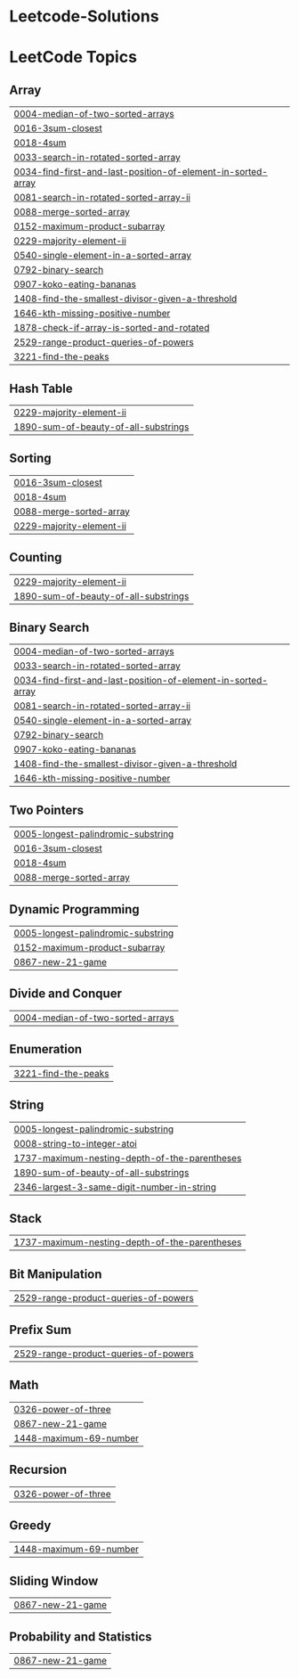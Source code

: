 # Leetcode-Solutions
<!---LeetCode Topics Start-->
# LeetCode Topics
## Array
|  |
| ------- |
| [0004-median-of-two-sorted-arrays](https://github.com/vikram-rakate/Leetcode-Solutions/tree/master/0004-median-of-two-sorted-arrays) |
| [0016-3sum-closest](https://github.com/vikram-rakate/Leetcode-Solutions/tree/master/0016-3sum-closest) |
| [0018-4sum](https://github.com/vikram-rakate/Leetcode-Solutions/tree/master/0018-4sum) |
| [0033-search-in-rotated-sorted-array](https://github.com/vikram-rakate/Leetcode-Solutions/tree/master/0033-search-in-rotated-sorted-array) |
| [0034-find-first-and-last-position-of-element-in-sorted-array](https://github.com/vikram-rakate/Leetcode-Solutions/tree/master/0034-find-first-and-last-position-of-element-in-sorted-array) |
| [0081-search-in-rotated-sorted-array-ii](https://github.com/vikram-rakate/Leetcode-Solutions/tree/master/0081-search-in-rotated-sorted-array-ii) |
| [0088-merge-sorted-array](https://github.com/vikram-rakate/Leetcode-Solutions/tree/master/0088-merge-sorted-array) |
| [0152-maximum-product-subarray](https://github.com/vikram-rakate/Leetcode-Solutions/tree/master/0152-maximum-product-subarray) |
| [0229-majority-element-ii](https://github.com/vikram-rakate/Leetcode-Solutions/tree/master/0229-majority-element-ii) |
| [0540-single-element-in-a-sorted-array](https://github.com/vikram-rakate/Leetcode-Solutions/tree/master/0540-single-element-in-a-sorted-array) |
| [0792-binary-search](https://github.com/vikram-rakate/Leetcode-Solutions/tree/master/0792-binary-search) |
| [0907-koko-eating-bananas](https://github.com/vikram-rakate/Leetcode-Solutions/tree/master/0907-koko-eating-bananas) |
| [1408-find-the-smallest-divisor-given-a-threshold](https://github.com/vikram-rakate/Leetcode-Solutions/tree/master/1408-find-the-smallest-divisor-given-a-threshold) |
| [1646-kth-missing-positive-number](https://github.com/vikram-rakate/Leetcode-Solutions/tree/master/1646-kth-missing-positive-number) |
| [1878-check-if-array-is-sorted-and-rotated](https://github.com/vikram-rakate/Leetcode-Solutions/tree/master/1878-check-if-array-is-sorted-and-rotated) |
| [2529-range-product-queries-of-powers](https://github.com/vikram-rakate/Leetcode-Solutions/tree/master/2529-range-product-queries-of-powers) |
| [3221-find-the-peaks](https://github.com/vikram-rakate/Leetcode-Solutions/tree/master/3221-find-the-peaks) |
## Hash Table
|  |
| ------- |
| [0229-majority-element-ii](https://github.com/vikram-rakate/Leetcode-Solutions/tree/master/0229-majority-element-ii) |
| [1890-sum-of-beauty-of-all-substrings](https://github.com/vikram-rakate/Leetcode-Solutions/tree/master/1890-sum-of-beauty-of-all-substrings) |
## Sorting
|  |
| ------- |
| [0016-3sum-closest](https://github.com/vikram-rakate/Leetcode-Solutions/tree/master/0016-3sum-closest) |
| [0018-4sum](https://github.com/vikram-rakate/Leetcode-Solutions/tree/master/0018-4sum) |
| [0088-merge-sorted-array](https://github.com/vikram-rakate/Leetcode-Solutions/tree/master/0088-merge-sorted-array) |
| [0229-majority-element-ii](https://github.com/vikram-rakate/Leetcode-Solutions/tree/master/0229-majority-element-ii) |
## Counting
|  |
| ------- |
| [0229-majority-element-ii](https://github.com/vikram-rakate/Leetcode-Solutions/tree/master/0229-majority-element-ii) |
| [1890-sum-of-beauty-of-all-substrings](https://github.com/vikram-rakate/Leetcode-Solutions/tree/master/1890-sum-of-beauty-of-all-substrings) |
## Binary Search
|  |
| ------- |
| [0004-median-of-two-sorted-arrays](https://github.com/vikram-rakate/Leetcode-Solutions/tree/master/0004-median-of-two-sorted-arrays) |
| [0033-search-in-rotated-sorted-array](https://github.com/vikram-rakate/Leetcode-Solutions/tree/master/0033-search-in-rotated-sorted-array) |
| [0034-find-first-and-last-position-of-element-in-sorted-array](https://github.com/vikram-rakate/Leetcode-Solutions/tree/master/0034-find-first-and-last-position-of-element-in-sorted-array) |
| [0081-search-in-rotated-sorted-array-ii](https://github.com/vikram-rakate/Leetcode-Solutions/tree/master/0081-search-in-rotated-sorted-array-ii) |
| [0540-single-element-in-a-sorted-array](https://github.com/vikram-rakate/Leetcode-Solutions/tree/master/0540-single-element-in-a-sorted-array) |
| [0792-binary-search](https://github.com/vikram-rakate/Leetcode-Solutions/tree/master/0792-binary-search) |
| [0907-koko-eating-bananas](https://github.com/vikram-rakate/Leetcode-Solutions/tree/master/0907-koko-eating-bananas) |
| [1408-find-the-smallest-divisor-given-a-threshold](https://github.com/vikram-rakate/Leetcode-Solutions/tree/master/1408-find-the-smallest-divisor-given-a-threshold) |
| [1646-kth-missing-positive-number](https://github.com/vikram-rakate/Leetcode-Solutions/tree/master/1646-kth-missing-positive-number) |
## Two Pointers
|  |
| ------- |
| [0005-longest-palindromic-substring](https://github.com/vikram-rakate/Leetcode-Solutions/tree/master/0005-longest-palindromic-substring) |
| [0016-3sum-closest](https://github.com/vikram-rakate/Leetcode-Solutions/tree/master/0016-3sum-closest) |
| [0018-4sum](https://github.com/vikram-rakate/Leetcode-Solutions/tree/master/0018-4sum) |
| [0088-merge-sorted-array](https://github.com/vikram-rakate/Leetcode-Solutions/tree/master/0088-merge-sorted-array) |
## Dynamic Programming
|  |
| ------- |
| [0005-longest-palindromic-substring](https://github.com/vikram-rakate/Leetcode-Solutions/tree/master/0005-longest-palindromic-substring) |
| [0152-maximum-product-subarray](https://github.com/vikram-rakate/Leetcode-Solutions/tree/master/0152-maximum-product-subarray) |
| [0867-new-21-game](https://github.com/vikram-rakate/Leetcode-Solutions/tree/master/0867-new-21-game) |
## Divide and Conquer
|  |
| ------- |
| [0004-median-of-two-sorted-arrays](https://github.com/vikram-rakate/Leetcode-Solutions/tree/master/0004-median-of-two-sorted-arrays) |
## Enumeration
|  |
| ------- |
| [3221-find-the-peaks](https://github.com/vikram-rakate/Leetcode-Solutions/tree/master/3221-find-the-peaks) |
## String
|  |
| ------- |
| [0005-longest-palindromic-substring](https://github.com/vikram-rakate/Leetcode-Solutions/tree/master/0005-longest-palindromic-substring) |
| [0008-string-to-integer-atoi](https://github.com/vikram-rakate/Leetcode-Solutions/tree/master/0008-string-to-integer-atoi) |
| [1737-maximum-nesting-depth-of-the-parentheses](https://github.com/vikram-rakate/Leetcode-Solutions/tree/master/1737-maximum-nesting-depth-of-the-parentheses) |
| [1890-sum-of-beauty-of-all-substrings](https://github.com/vikram-rakate/Leetcode-Solutions/tree/master/1890-sum-of-beauty-of-all-substrings) |
| [2346-largest-3-same-digit-number-in-string](https://github.com/vikram-rakate/Leetcode-Solutions/tree/master/2346-largest-3-same-digit-number-in-string) |
## Stack
|  |
| ------- |
| [1737-maximum-nesting-depth-of-the-parentheses](https://github.com/vikram-rakate/Leetcode-Solutions/tree/master/1737-maximum-nesting-depth-of-the-parentheses) |
## Bit Manipulation
|  |
| ------- |
| [2529-range-product-queries-of-powers](https://github.com/vikram-rakate/Leetcode-Solutions/tree/master/2529-range-product-queries-of-powers) |
## Prefix Sum
|  |
| ------- |
| [2529-range-product-queries-of-powers](https://github.com/vikram-rakate/Leetcode-Solutions/tree/master/2529-range-product-queries-of-powers) |
## Math
|  |
| ------- |
| [0326-power-of-three](https://github.com/vikram-rakate/Leetcode-Solutions/tree/master/0326-power-of-three) |
| [0867-new-21-game](https://github.com/vikram-rakate/Leetcode-Solutions/tree/master/0867-new-21-game) |
| [1448-maximum-69-number](https://github.com/vikram-rakate/Leetcode-Solutions/tree/master/1448-maximum-69-number) |
## Recursion
|  |
| ------- |
| [0326-power-of-three](https://github.com/vikram-rakate/Leetcode-Solutions/tree/master/0326-power-of-three) |
## Greedy
|  |
| ------- |
| [1448-maximum-69-number](https://github.com/vikram-rakate/Leetcode-Solutions/tree/master/1448-maximum-69-number) |
## Sliding Window
|  |
| ------- |
| [0867-new-21-game](https://github.com/vikram-rakate/Leetcode-Solutions/tree/master/0867-new-21-game) |
## Probability and Statistics
|  |
| ------- |
| [0867-new-21-game](https://github.com/vikram-rakate/Leetcode-Solutions/tree/master/0867-new-21-game) |
<!---LeetCode Topics End-->
